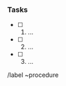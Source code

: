 ### Tasks
<!-- 
  Provide a list of tasks that will be needed by the doer. 
  If a task is no longer required, add a strikethrough (including the checkbox):
  - ~~[ ] 3. ...~~ - being completed in #...
-->
- [ ] 1. ...
- [ ] 2. ...
- [ ] 3. ...

/label ~procedure